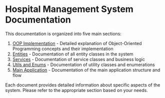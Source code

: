 # Hospital Management System Documentation

This documentation is organized into five main sections:

1. [OOP Implementation](OOP_IMPLEMENTATION.md) - Detailed explanation of Object-Oriented Programming concepts and their implementation
2. [Entities](ENTITIES.md) - Documentation of all entity classes in the system
3. [Services](SERVICES.md) - Documentation of service classes and business logic
4. [Utils and Enums](UTILS_AND_ENUMS.md) - Documentation of utility classes and enumerations
5. [Main Application](MAIN_APPLICATION.md) - Documentation of the main application structure and flow

Each document provides detailed information about specific aspects of the system. Please refer to the appropriate section based on your needs. 